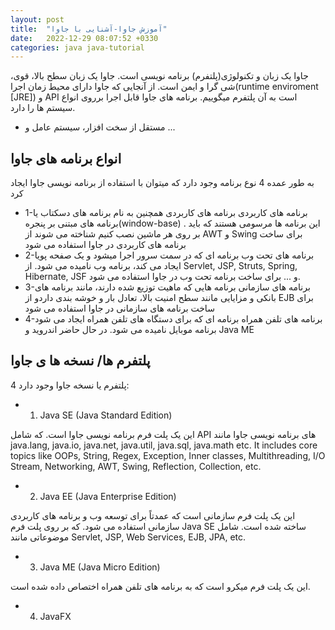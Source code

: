 ```yaml
---
layout: post
title:  "آموزش جاوا-آشنایی با جاوا"
date:   2022-12-29 08:07:52 +0330
categories: java java-tutorial
---
```

جاوا یک زبان و تکنولوژی(پلتفرم) برنامه نویسی است. جاوا یک زبان سطح بالا، قوی، شی گرا و ایمن است.
از آنجایی که جاوا دارای محیط زمان اجرا(runtime enviroment [JRE]) و API است به آن پلتفرم میگوییم.
برنامه های جاوا قابل اجرا برروی انواع سیستم ها را دارد.
  * مستقل از سخت افزار، سیستم عامل و ...

## انواع برنامه های جاوا
به طور عمده 4 نوع برنامه وجود دارد که میتوان با استفاده از برنامه نویسی جاوا ایجاد کرد
 - 1-برنامه های کاربردی
 برنامه های کاربردی همچنین به نام برنامه های دسکتاب یا برنامه های مبتنی بر پنجره(window-base) . این برنامه ها مرسومی هستند که باید بر روی هر ماشین نصب کنیم شناخته می شوند
 از AWT و Swing برای ساخت برنامه های کاربردی در جاوا استفاده می شود
 - 2-برنامه های تحت وب
 برنامه ای که در سمت سرور اجرا میشود و یک صفحه پویا ایجاد می کند، برنامه وب نامیده می شود.
 از Servlet, JSP, Struts, Spring, Hibernate, JSF و ... برای ساخت برنامه تحت وب در جاوا استفاده می شود.
 - 3-برنامه های سازمانی
 برنامه هایی که ماهیت توزیع شده دارند، مانند برنامه های بانکی و مزایایی مانند سطح امنیت بالا، تعادل بار و خوشه بندی داردو
 از EJB برای ساخت برنامه های سازمانی در جاوا استفاده می شود
 - 4-برنامه های تلفن همراه
 برنامه ای که برای دستگاه های تلفن همراه ایجاد می شود برنامه موبایل نامیده می شود. در حال حاضر اندروید و Java ME
## پلتفرم ها/ نسخه ها ی جاوا 
4 پلتفرم یا نسخه جاوا وجود دارد:
- 1) Java SE (Java Standard Edition)
 
این یک پلت فرم برنامه نویسی جاوا است. که شامل API های برنامه نویسی جاوا مانند
java.lang, java.io, java.net, java.util, java.sql, java.math etc. It includes core topics like OOPs, String, Regex, Exception, Inner classes, Multithreading, I/O Stream, Networking, AWT, Swing, Reflection, Collection, etc.

- 2) Java EE (Java Enterprise Edition)
 
این یک پلت فرم سازمانی است که عمدتاً برای توسعه وب و برنامه های کاربردی سازمانی استفاده می شود. که بر روی پلت فرم Java SE ساخته شده است. شامل موضوعاتی مانند Servlet, JSP, Web Services, EJB, JPA, etc.

- 3) Java ME (Java Micro Edition)
 
این یک پلت فرم میکرو است که به برنامه های تلفن همراه اختصاص داده شده است.

- 4) JavaFX

